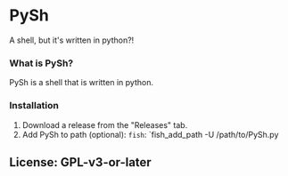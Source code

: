 # PySh
A shell, but it's written in python?!

### What is PySh?
PySh is a shell that is written in python.

### Installation
1. Download a release from the "Releases" tab.
2. Add PySh to path (optional):
`fish`: `fish_add_path -U /path/to/PySh.py

License: GPL-v3-or-later
--
